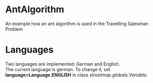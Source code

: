 # AntAlgorithm
 An example how an ant algorithm is used in the Travelling Salesman Problem

# Languages
Two languages are implemented: German and English.<br/>The current language is german. To change it, set <b>language=Language.ENGLISH</b> in class <i>streetmap.globals.Variable<i>.
